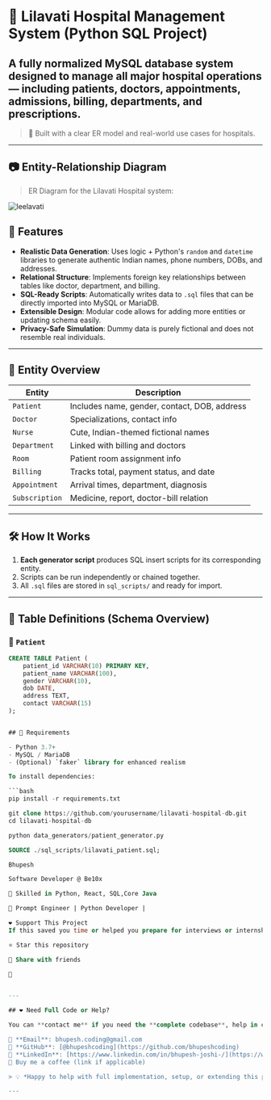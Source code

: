 # 🏥 Lilavati Hospital Management System (Python SQL Project)

A fully normalized MySQL database system designed to manage all major hospital operations — including patients, doctors, appointments, admissions, billing, departments, and prescriptions.
---

> 📌 Built with a clear ER model and real-world use cases for hospitals.
---

## 📷 Entity-Relationship Diagram

> ER Diagram for the Lilavati Hospital system:

![leelavati](https://github.com/user-attachments/assets/bd8fa746-dadf-4be2-94fd-e77694b4a0ae)



## 🚀 Features

- **Realistic Data Generation**: Uses logic + Python's `random` and `datetime` libraries to generate authentic Indian names, phone numbers, DOBs, and addresses.
- **Relational Structure**: Implements foreign key relationships between tables like doctor, department, and billing.
- **SQL-Ready Scripts**: Automatically writes data to `.sql` files that can be directly imported into MySQL or MariaDB.
- **Extensible Design**: Modular code allows for adding more entities or updating schema easily.
- **Privacy-Safe Simulation**: Dummy data is purely fictional and does not resemble real individuals.

---

## 🧩 Entity Overview

| Entity         | Description                                       |
|----------------|---------------------------------------------------|
| `Patient`      | Includes name, gender, contact, DOB, address      |
| `Doctor`       | Specializations, contact info                     |
| `Nurse`        | Cute, Indian-themed fictional names               |
| `Department`   | Linked with billing and doctors                   |
| `Room`         | Patient room assignment info                      |
| `Billing`      | Tracks total, payment status, and date            |
| `Appointment`  | Arrival times, department, diagnosis              |
| `Subscription` | Medicine, report, doctor-bill relation            |

---

## 🛠️ How It Works

1. **Each generator script** produces SQL insert scripts for its corresponding entity.
2. Scripts can be run independently or chained together.
3. All `.sql` files are stored in `sql_scripts/` and ready for import.

---


## 📐 Table Definitions (Schema Overview)

### 📌 `Patient`
```sql
CREATE TABLE Patient (
    patient_id VARCHAR(10) PRIMARY KEY,
    patient_name VARCHAR(100),
    gender VARCHAR(10),
    dob DATE,
    address TEXT,
    contact VARCHAR(15)
);


## 💽 Requirements

- Python 3.7+
- MySQL / MariaDB
- (Optional) `faker` library for enhanced realism

To install dependencies:

```bash
pip install -r requirements.txt

git clone https://github.com/yourusername/lilavati-hospital-db.git
cd lilavati-hospital-db

python data_generators/patient_generator.py

SOURCE ./sql_scripts/lilavati_patient.sql;

Bhupesh

Software Developer @ Be10x

💼 Skilled in Python, React, SQL,Core Java

🧠 Prompt Engineer | Python Developer |

❤️ Support This Project
If this saved you time or helped you prepare for interviews or internships:

⭐ Star this repository

👥 Share with friends

👥


---

## ❤️ Need Full Code or Help?

You can **contact me** if you need the **complete codebase**, help in customizing it for your use case, or if you're looking to integrate it into a real project or academic assignment.

📧 **Email**: bhupesh.coding@gmail.com  
🐙 **GitHub**: [@bhupeshcoding](https://github.com/bhupeshcoding)  
💬 **LinkedIn**: [https://www.linkedin.com/in/bhupesh-joshi-/](https://www.linkedin.com/in/bhupesh-joshi-/)
🍕 Buy me a coffee (link if applicable)

> 💡 *Happy to help with full implementation, setup, or extending this project further!*

---



